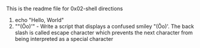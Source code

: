 This is the readme file for 0x02-shell directions
1. echo "Hello, World"
2. "\"(Ôo)'" - Write a script that displays a confused smiley "(Ôo)'. The back slash is called escape character which prevents the next character from being interpreted as a special character
